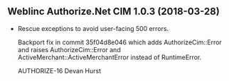 Weblinc Authorize.Net CIM 1.0.3 (2018-03-28)
--------------------------------------------------------------------------------

*   Rescue exceptions to avoid user-facing 500 errors.

    Backport fix in commit 35f04d8e046 which adds AuthorizeCim::Error and
    raises AuthorizeCim::Error and ActiveMerchant::ActiveMerchantError
    instead of RuntimeError.

    AUTHORIZE-16
    Devan Hurst



